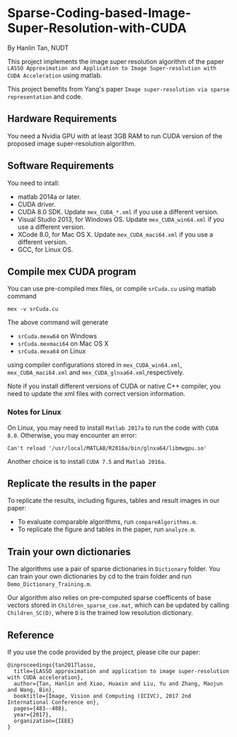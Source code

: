 # Sparse-Coding-based-Image-Super-Resolution-with-CUDA

By Hanlin Tan, NUDT


This project implements the image super resolution algorithm of the paper ``
LASSO Approximation and Application to Image Super-resolution with CUDA Acceleration`` using matlab.

This project benefits from Yang's paper ``Image super-resolution via sparse representation`` and code.


## Hardware Requirements
You need a Nvidia GPU with at least 3GB RAM to run CUDA version of the proposed image super-resolution algorithm.

## Software Requirements
You need to intall:

+ matlab 2014a or later.
+ CUDA driver.
+ CUDA 8.0 SDK. Update ``mex_CUDA_*.xml`` if you use a different version.
+ Visual Studio 2013, for Windows OS. Update ``mex_CUDA_win64.xml`` if you use a different version.
+ XCode 8.0, for Mac OS X. Update ``mex_CUDA_maci64.xml`` if you use a different version.
+ GCC, for Linux OS.

## Compile mex CUDA program
You can use pre-compiled mex files, or compile ``srCuda.cu`` using matlab command

```
mex -v srCuda.cu
```
The above command will generate 

+ ``srCuda.mexw64`` on Windows
+ ``srCuda.mexmaci64`` on Mac OS X
+ ``srCuda.mexa64`` on Linux

using compiler configurations stored in ``mex_CUDA_win64.xml``, ``mex_CUDA_maci64.xml`` and ``mex_CUDA_glnxa64.xml``,respectively.

Note if you install different versions of CUDA or native C++ compiler, you need to update the xml files with correct version information.
### Notes for Linux
On Linux, you may need to install ``Matlab 2017a`` to run the code with ``CUDA 8.0``. Otherwise, you may encounter an error:
```
Can't reload '/usr/local/MATLAB/R2016a/bin/glnxa64/libmwgpu.so'
```

Another choice is to install ``CUDA 7.5`` and ``Matlab 2016a``.



## Replicate the results in the paper
To replicate the results, including figures, tables and result images in our paper:

+ To evaluate comparable algorithms, run ``compareAlgorithms.m``.
+ To replicate the figure and tables in the paper, run ``analyze.m``.

## Train your own dictionaries

The algorithms use a pair of sparse dictionaries in ``Dictionary`` folder. You can train your own dictionaries by cd to the train folder and run ``Demo_Dictionary_Training.m``. 

Our algorithm also relies on pre-computed sparse coefficents of base vectors stored in ``Children_sparse_coe.mat``, which can be updated by calling ``Children_SC(D)``, where ``D`` is the trained low resolution dictionary.

## Reference
If you use the code provided by the project, please cite our paper:

```
@inproceedings{tan2017lasso,
  title={LASSO approximation and application to image super-resolution with CUDA acceleration},
  author={Tan, Hanlin and Xiao, Huaxin and Liu, Yu and Zhang, Maojun and Wang, Bin},
  booktitle={Image, Vision and Computing (ICIVC), 2017 2nd International Conference on},
  pages={483--488},
  year={2017},
  organization={IEEE}
}
``` 
